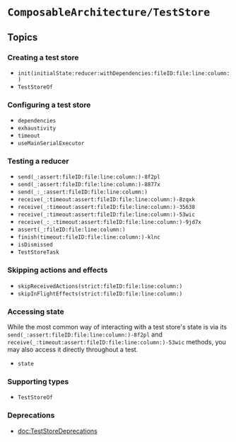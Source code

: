 # ``ComposableArchitecture/TestStore``

## Topics

### Creating a test store

- ``init(initialState:reducer:withDependencies:fileID:file:line:column:)``
- ``TestStoreOf``

### Configuring a test store

- ``dependencies``
- ``exhaustivity``
- ``timeout``
- ``useMainSerialExecutor``

### Testing a reducer

- ``send(_:assert:fileID:file:line:column:)-8f2pl``
- ``send(_:assert:fileID:file:line:column:)-8877x``
- ``send(_:_:assert:fileID:file:line:column:)``
- ``receive(_:timeout:assert:fileID:file:line:column:)-8zqxk``
- ``receive(_:timeout:assert:fileID:file:line:column:)-35638``
- ``receive(_:timeout:assert:fileID:file:line:column:)-53wic``
- ``receive(_:_:timeout:assert:fileID:file:line:column:)-9jd7x``
- ``assert(_:fileID:file:line:column:)``
- ``finish(timeout:fileID:file:line:column:)-klnc``
- ``isDismissed``
- ``TestStoreTask``

### Skipping actions and effects

- ``skipReceivedActions(strict:fileID:file:line:column:)``
- ``skipInFlightEffects(strict:fileID:file:line:column:)``

### Accessing state

While the most common way of interacting with a test store's state is via its
``send(_:assert:fileID:file:line:column:)-8f2pl`` and 
``receive(_:timeout:assert:fileID:file:line:column:)-53wic`` methods, you may also access it 
directly throughout a test.

- ``state``

### Supporting types

- ``TestStoreOf``

### Deprecations

- <doc:TestStoreDeprecations>
